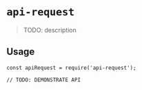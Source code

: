 # `api-request`

> TODO: description

## Usage

```
const apiRequest = require('api-request');

// TODO: DEMONSTRATE API
```
